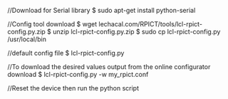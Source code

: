 //Download for Serial library
$ sudo apt-get install python-serial 

//Config tool download
$ wget lechacal.com/RPICT/tools/lcl-rpict-config.py.zip 
$ unzip lcl-rpict-config.py.zip 
$ sudo cp lcl-rpict-config.py /usr/local/bin 

//default config file
$ lcl-rpict-config.py 

//To download the desired values output from the online configurator download
$ lcl-rpict-config.py -w my_rpict.conf 

//Reset the device then run the python script
